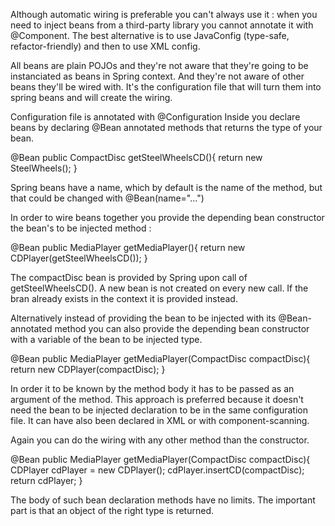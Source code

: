Although automatic wiring is preferable you can't always use it : when you need to inject beans from a third-party library you cannot annotate it with @Component.
The best alternative is to use JavaConfig (type-safe, refactor-friendly) and then to use XML config.

All beans are plain POJOs and they're not aware that they're going to be instanciated as beans in Spring context.
And they're not aware of other beans they'll be wired with.
It's the configuration file that will turn them into spring beans and will create the wiring. 

Configuration file is annotated with @Configuration
Inside you declare beans by declaring @Bean annotated methods that returns the type of your bean.

@Bean
public CompactDisc getSteelWheelsCD(){
    return new SteelWheels();
}

Spring beans have a name, which by default is the name of the method, but that could be changed with @Bean(name="...")

In order to wire beans together you provide the depending bean constructor the bean's to be injected method :

@Bean
public MediaPlayer getMediaPlayer(){
    return new CDPlayer(getSteelWheelsCD());
}

The compactDisc bean is provided by Spring upon call of getSteelWheelsCD(). A new bean is not created on every new call. If the bran already exists in the context it is provided instead. 

Alternatively instead of providing the bean to be injected with its @Bean-annotated method you can also provide the depending bean constructor with a variable of the bean to be injected type.

@Bean
public MediaPlayer getMediaPlayer(CompactDisc compactDisc){
    return new CDPlayer(compactDisc);
}

In order it to be known by the method body it has to be passed as an argument of the method.
This approach is preferred because it doesn't need the bean to be injected declaration to be in the same configuration file. It can have also been declared in XML or with component-scanning.

Again you can do the wiring with any other method than the constructor.

@Bean
public MediaPlayer getMediaPlayer(CompactDisc compactDisc){
    CDPlayer cdPlayer = new CDPlayer();
    cdPlayer.insertCD(compactDisc);
    return cdPlayer;
}

The body of such bean declaration methods have no limits. The important part is that an object of the right type is returned. 

